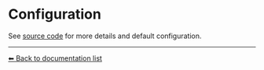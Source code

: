 # Configuration
See [source code](../src/keditor/constants/defaults.js) for more details and default configuration.

 ---
[⬅ Back to documentation list](../README.md#documentation)
